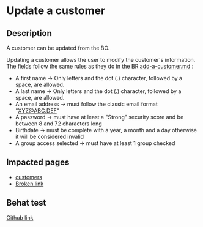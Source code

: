 # Update a customer

## Description

A customer can be updated from the BO.

Updating a customer allows the user to modify the customer's information. The fields follow the same rules as they do in the BR [add-a-customer.md](add-a-customer.md "mention") :

* A first name -> Only letters and the dot (.) character, followed by a space, are allowed.
* A last name -> Only letters and the dot (.) character, followed by a space, are allowed.
* An email address -> must follow the classic email format "XYZ@ABC.DEF"
* A password -> must have at least a "Strong" security score and be between 8 and 72 characters long
* Birthdate -> must be complete with a year, a month and a day otherwise it will be considered invalid
* A group access selected -> must have at least 1 group checked

## Impacted pages

* [customers](../../ux-ui/back-office/sell/customers/customers/ "mention")
* [Broken link](broken-reference "mention")

## Behat test

[Github link](https://github.com/PrestaShop/PrestaShop/blob/develop/tests/Integration/Behaviour/Features/Scenario/Customer/customer\_management.feature)
